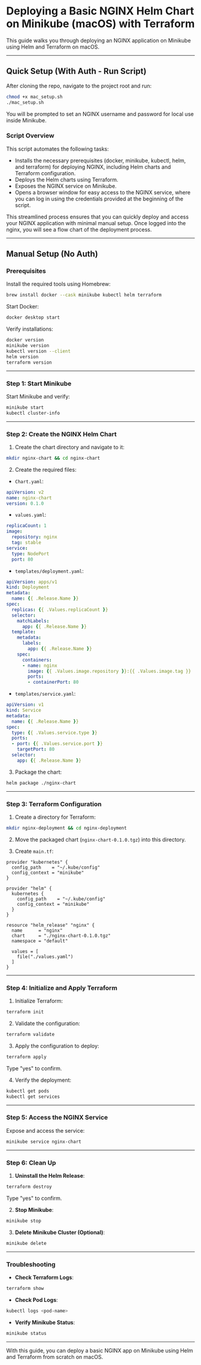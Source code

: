 # Deploying a Basic NGINX Helm Chart on Minikube (macOS) with Terraform

This guide walks you through deploying an NGINX application on Minikube using Helm and Terraform on macOS.

---

## Quick Setup (With Auth - Run Script)

After cloning the repo, navigate to the project root and run:

```bash
chmod +x mac_setup.sh
./mac_setup.sh
```

You will be prompted to set an NGINX username and password for local use inside Minikube.

### Script Overview

This script automates the following tasks:

- Installs the necessary prerequisites (docker, minikube, kubectl, helm, and terraform) for deploying NGINX, including Helm charts and Terraform configuration.
- Deploys the Helm charts using Terraform.
- Exposes the NGINX service on Minikube.
- Opens a browser window for easy access to the NGINX service, where you can log in using the credentials provided at the beginning of the script.

This streamlined process ensures that you can quickly deploy and access your NGINX application with minimal manual setup. Once logged into the nginx, you will see a flow chart of the deployment process.

---

## Manual Setup (No Auth)

### Prerequisites

Install the required tools using Homebrew:

```bash
brew install docker --cask minikube kubectl helm terraform
```

Start Docker:

```bash
docker desktop start
```

Verify installations:

```bash
docker version
minikube version
kubectl version --client
helm version
terraform version
```

---

### Step 1: Start Minikube

Start Minikube and verify:

```bash
minikube start
kubectl cluster-info
```

---

### Step 2: Create the NGINX Helm Chart

1. Create the chart directory and navigate to it:

```bash
mkdir nginx-chart && cd nginx-chart
```

2. Create the required files:

- `Chart.yaml`:

```yaml
apiVersion: v2
name: nginx-chart
version: 0.1.0
```

- `values.yaml`:

```yaml
replicaCount: 1
image:
  repository: nginx
  tag: stable
service:
  type: NodePort
  port: 80
```

- `templates/deployment.yaml`:

```yaml
apiVersion: apps/v1
kind: Deployment
metadata:
  name: {{ .Release.Name }}
spec:
  replicas: {{ .Values.replicaCount }}
  selector:
    matchLabels:
      app: {{ .Release.Name }}
  template:
    metadata:
      labels:
        app: {{ .Release.Name }}
    spec:
      containers:
      - name: nginx
        image: {{ .Values.image.repository }}:{{ .Values.image.tag }}
        ports:
        - containerPort: 80
```

- `templates/service.yaml`:

```yaml
apiVersion: v1
kind: Service
metadata:
  name: {{ .Release.Name }}
spec:
  type: {{ .Values.service.type }}
  ports:
  - port: {{ .Values.service.port }}
    targetPort: 80
  selector:
    app: {{ .Release.Name }}
```

3. Package the chart:

```bash
helm package ./nginx-chart
```

---

### Step 3: Terraform Configuration

1. Create a directory for Terraform:

```bash
mkdir nginx-deployment && cd nginx-deployment
```

2. Move the packaged chart (`nginx-chart-0.1.0.tgz`) into this directory.

3. Create `main.tf`:

```hcl
provider "kubernetes" {
  config_path    = "~/.kube/config"
  config_context = "minikube"
}

provider "helm" {
  kubernetes {
    config_path    = "~/.kube/config"
    config_context = "minikube"
  }
}

resource "helm_release" "nginx" {
  name      = "nginx"
  chart     = "./nginx-chart-0.1.0.tgz"
  namespace = "default"

  values = [
    file("./values.yaml")
  ]
}
```

---

### Step 4: Initialize and Apply Terraform

1. Initialize Terraform:

```bash
terraform init
```

2. Validate the configuration:

```bash
terraform validate
```

3. Apply the configuration to deploy:

```bash
terraform apply
```

Type "yes" to confirm.

4. Verify the deployment:

```bash
kubectl get pods
kubectl get services
```

---

### Step 5: Access the NGINX Service

Expose and access the service:

```bash
minikube service nginx-chart
```

---

### Step 6: Clean Up

1. **Uninstall the Helm Release**:

```bash
terraform destroy
```

Type "yes" to confirm.

2. **Stop Minikube**:

```bash
minikube stop
```

3. **Delete Minikube Cluster (Optional)**:

```bash
minikube delete
```

---

### Troubleshooting

- **Check Terraform Logs**:

```bash
terraform show
```

- **Check Pod Logs**:

```bash
kubectl logs <pod-name>
```

- **Verify Minikube Status**:

```bash
minikube status
```

---

With this guide, you can deploy a basic NGINX app on Minikube using Helm and Terraform from scratch on macOS.

